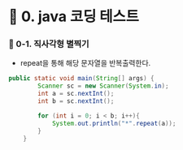 # 📌 0. java 코딩 테스트
### 📌 0-1. 직사각형 별찍기
- repeat을 통해 해당 문자열을 반복출력한다.
```java
public static void main(String[] args) {
        Scanner sc = new Scanner(System.in);
        int a = sc.nextInt();
        int b = sc.nextInt();

        for (int i = 0; i < b; i++){
            System.out.println("*".repeat(a));
        }
    }
```